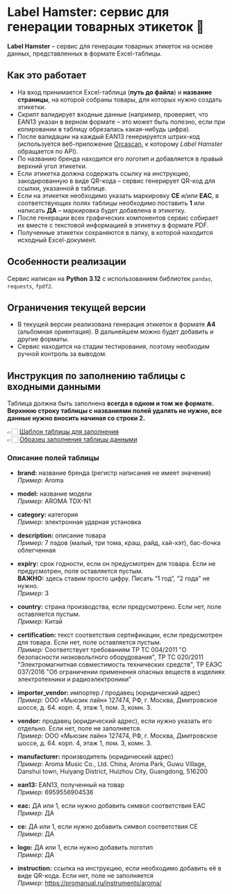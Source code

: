 # Label Hamster: сервис для генерации товарных этикеток 🐹

**Label Hamster** – сервис для генерации товарных этикеток на основе данных, представленных в формате Excel-таблицы.

## Как это работает

- На вход принимается Excel-таблица (**путь до файла**) и **название страницы**, на которой собраны товары, для которых нужно создать этикетки.  
- Скрипт валидирует входные данные (например, проверяет, что EAN13 указан в верном формате – это может быть полезно, если при копировании в таблицу обрезалась какая-нибудь цифра).  
- После валидации на каждый EAN13 генерируется штрих-код (используется веб-приложение [Orcascan](https://barcode.orcascan.com), к которому *Label Hamster* обращается по API).  
- По названию бренда находится его логотип и добавляется в правый верхний угол этикетки.  
- Если этикетка должна содержать ссылку на инструкцию, закодированную в виде QR-кода – сервис генерирует QR-код для ссылки, указанной в таблице.  
- Если на этикетке необходимо указать маркировку **CE** и/или **EAC**, в соответствующих полях таблицы необходимо поставить **1** или написать **ДА** – маркировка будет добавлена в этикетку.  
- После генерации всех графических компонентов сервис собирает их вместе с текстовой информацией в этикетку в формате PDF.  
- Полученные этикетки сохраняются в папку, в которой находится исходный Excel-документ.  

## Особенности реализации

Сервис написан на **Python 3.12** с использованием библиотек `pandas`, `requests`, `fpdf2`.

## Ограничения текущей версии

- В текущей версии реализована генерация этикеток в формате **А4** (альбомная ориентация). В дальнейшем можно будет добавить и другие форматы.  
- Сервис находится на стадии тестирования, поэтому необходим ручной контроль за выводом. 

## Инструкция по заполнению таблицы с входными данными

Таблица должна быть заполнена **всегда в одном и том же формате.**  
**Верхнюю строку таблицы с названиями полей удалять не нужно, все данные нужно вносить начиная со строки 2.**

👉🏻 [Шаблон таблицы для заполнения](https://docs.google.com/spreadsheets/d/1DvThv4zuoJkEUwBaJio4DzmMrVwMzlXW/edit?usp=sharing&ouid=102957271221778447758&rtpof=true&sd=true)  
👉🏻 [Образец заполнения таблицы данными](https://docs.google.com/spreadsheets/d/1xr7j1ELqfLbl53mlmfSrVPkWpu_PdpcM/edit?usp=sharing&ouid=102957271221778447758&rtpof=true&sd=true)

### Описание полей таблицы

- **brand:** название бренда (регистр написания не имеет значения)<br>
  *Пример:* Aroma<br>

- **model:** название модели<br>
  *Пример:* AROMA TDX-N1<br>

- **category:** категория<br>
  *Пример:* электронная ударная установка<br>

- **description:** описание товара<br>
  *Пример:* 7 пэдов (малый, три тома, краш, райд, хай-хэт), бас-бочка облегченная<br>

- **expiry:** срок годности, если он предусмотрен для товара. Если не предусмотрен, поле оставляется пустым.<br>
  **ВАЖНО:** здесь ставим просто цифру. Писать “1 год”, “2 года” не нужно.<br>
  *Пример:* 3<br>

- **country:** страна производства, если предусмотрено. Если нет, поле оставляется пустым.<br>
  *Пример:* Китай<br>

- **certification:** текст соответствия сертификации, если предусмотрен для товара. Если нет, поле оставляется пустым.<br>
  *Пример:* Соответствует требованиям ТР ТС 004/2011 "О безопасности низковольтного оборудования", ТР ТС 020/2011 "Электромагнитная совместимость технических средств", ТР ЕАЭС 037/2016 "Об ограничении применения опасных веществ в изделиях электротехники и радиоэлектроники”<br>

- **importer_vendor:** импортер / продавец (юридический адрес)<br>
  *Пример:* ООО «Мьюзик лайн» 127474, РФ, г. Москва, Дмитровское шоссе, д. 64. корп. 4, этаж 1, пом. 3, комн. 3.<br>

- **vendor:** продавец (юридический адрес), если нужно указать его отдельно. Если нет, поле не заполняется.<br>
  *Пример:* ООО «Мьюзик лайн» 127474, РФ, г. Москва, Дмитровское шоссе, д. 64. корп. 4, этаж 1, пом. 3, комн. 3.<br>

- **manufacturer:** производитель (юридический адрес)<br>
  *Пример:* Aroma Music Co., Ltd. China, Aroma Park, Guwu Village, Danshui town, Huiyang District, Huizhou City, Guangdong, 516200<br>

- **ean13:** EAN13, полученный на товар<br>
  *Пример:* 6959556904536<br>

- **eac:** ДА или 1, если нужно добавить символ соответствия EAC<br>
  *Пример:* ДА<br>

- **ce:** ДА или 1, если нужно добавить символ соответствия CE<br>
  *Пример:* ДА<br>

- **logo:** ДА или 1, если нужно добавить логотип<br>
  *Пример:* ДА<br>

- **instruction:** ссылка на инструкцию, если необходимо добавить её в виде QR-кода. Если нет, поле не заполняется<br>
  *Пример:* https://promanual.ru/instruments/aroma/
